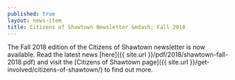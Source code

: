 ```yaml
---
published: true
layout: news-item
title: Citizens of Shawtown Newsletter &mdash; Fall 2018
---
```


The Fall 2018 edition of the Citizens of Shawtown newsletter is now available. Read the latest news [here]({{ site.url }}/pdf/2018/shawtown-fall-2018.pdf) and visit the [Citizens of Shawtown page]({{ site.url }}/get-involved/citizens-of-shawtown/) to find out more.
